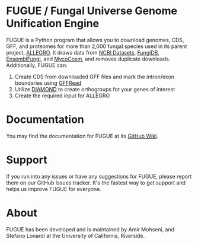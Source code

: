 # FUGUE / Fungal Universe Genome Unification Engine

FUGUE is a Python program that allows you to download genomes, CDS, GFF, and proteomes for more than 2,000 fungal species used in its parent project, [ALLEGRO](https://github.com/ucrbioinfo/allegro). It draws data from [NCBI Datasets](https://www.ncbi.nlm.nih.gov/datasets/), [FungiDB](https://fungidb.org/), [EnsemblFungi](https://fungi.ensembl.org/index.html), and [MycoCosm](https://mycocosm.jgi.doe.gov/mycocosm/home), and removes duplicate downloads. Additionally, FUGUE can:

1. Create CDS from downloaded GFF files and mark the intron/exon boundaries using [GFFRead](https://github.com/gpertea/gffread)
1. Utilize [DIAMOND](https://github.com/bbuchfink/diamond) to create orthogroups for your genes of interest
1. Create the required input for ALLEGRO

# Documentation
You may find the documentation for FUGUE at its [GitHub Wiki](https://github.com/AmirUCR/Fugue/wiki/).

# Support
If you run into any issues or have any suggestions for FUGUE, please report them on our GitHub Issues tracker. It's the fastest way to get support and helps us improve FUGUE for everyone.

# About
FUGUE has been developed and is maintained by Amir Mohseni, and Stefano Lonardi at the University of California, Riverside.

